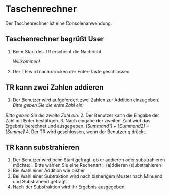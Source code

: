 # Taschenrechner

Der Taschenrechner ist eine Consolenanwendung.

## Taschenrechner begrüßt User

1. Beim Start des TR erscheint die Nachricht 

   _Willkommen!_
2. Der TR wird nach drücken der Enter-Taste geschlossen.

## TR kann zwei Zahlen addieren

1. Der Benutzer wird aufgefordert zwei Zahlen zur Addition einzugeben.
  _Bitte geben Sie die erste Zahl ein:_

_Bitte geben Sie die zweite Zahl ein:_
2. Der Benutzer kann die Eingabe der Zahl mit Enter bestätigen.
3. Nach eingabe der zweiten Zahl wird das Ergebnis berechnet und ausgegeben.
  _[Summand1] + [Summand2] = [Summe]_
4. Der TR wird geschlossen, wenn der Benutzer _q_ drückt.

## TR kann substrahieren

1. Der Benutzer wird beim Start gefragt, ob er addieren oder substrahieren möchte:
  _ Bitte wählen Sie eine Rechenart:_
  (a)ddieren
  (s)ubstrahieren_
2. Bei Wahl einer Addition wie bisher
3. Bei Wahl einer Subtraktion wird nach bisherigem Muster nach Minuend und Substrahend gefragt.
4. Nach der Substraktion wird ihr Ergebnis ausgegeben.
